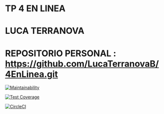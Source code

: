 # TP 4 EN LINEA
# LUCA TERRANOVA

# REPOSITORIO PERSONAL : https://github.com/LucaTerranovaB/4EnLinea.git


[![Maintainability](https://api.codeclimate.com/v1/badges/60592ff22cbbb7ec3243/maintainability)](https://codeclimate.com/github/LucaTerranovaB/4EnLinea/maintainability)

[![Test Coverage](https://api.codeclimate.com/v1/badges/60592ff22cbbb7ec3243/test_coverage)](https://codeclimate.com/github/LucaTerranovaB/4EnLinea/test_coverage)

[![CircleCI](https://dl.circleci.com/status-badge/img/gh/LucaTerranovaB/4EnLinea/tree/main.svg?style=svg)](https://dl.circleci.com/status-badge/redirect/gh/LucaTerranovaB/4EnLinea/tree/main)
